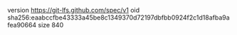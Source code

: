 version https://git-lfs.github.com/spec/v1
oid sha256:eaabccfbe43333a45be8c1349370d72197dbfbb0924f2c1d18afba9afea90664
size 840

